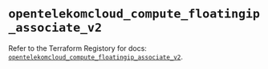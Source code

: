 # `opentelekomcloud_compute_floatingip_associate_v2`

Refer to the Terraform Registory for docs: [`opentelekomcloud_compute_floatingip_associate_v2`](https://www.terraform.io/docs/providers/opentelekomcloud/r/compute_floatingip_associate_v2).
